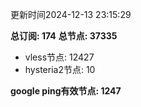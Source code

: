 更新时间2024-12-13 23:15:29

**总订阅: 174**
**总节点: 37335**
- vless节点: 12427
- hysteria2节点: 10

**google ping有效节点: 1247**

